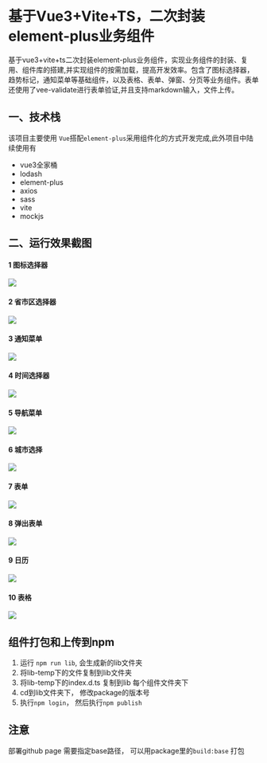 # 基于Vue3+Vite+TS，二次封装element-plus业务组件
基于vue3+vite+ts二次封装element-plus业务组件，实现业务组件的封装、复用、组件库的搭建,并实现组件的按需加载，提高开发效率。包含了图标选择器，趋势标记，通知菜单等基础组件，以及表格、表单、弹窗、分页等业务组件。表单还使用了vee-validate进行表单验证,并且支持markdown输入，文件上传。

## 一、技术栈

该项目主要使用 `Vue`搭配`element-plus`采用组件化的方式开发完成,此外项目中陆续使用有

- vue3全家桶
- lodash
- element-plus
- axios
- sass
- vite
- mockjs

## 二、运行效果截图

#### 1 图标选择器

![](./data/chooseIcon.png)

#### 2 省市区选择器

![](./data/chooseArea.png)

#### 3 通知菜单

![](./data/notification.png)

#### 4 时间选择器

![](./data/chooseTime.png)

#### 5 导航菜单

![](./data/menu.png)

#### 6 城市选择

![](./data/chooseCity.png)

#### 7 表单

![](./data/form.png)

#### 8 弹出表单

![](./data/modalForm.png)

#### 9 日历
![](./data/calendar.png)

#### 10 表格

![](./data/table.png)

## 组件打包和上传到npm
1. 运行 `npm run lib`, 会生成新的lib文件夹
2. 将lib-temp下的文件复制到lib文件夹
3. 将lib-temp下的index.d.ts 复制到lib 每个组件文件夹下
4. cd到lib文件夹下， 修改package的版本号
5. 执行`npm login`， 然后执行`npm publish`

## 注意
部署github page 需要指定base路径， 可以用package里的`build:base` 打包
